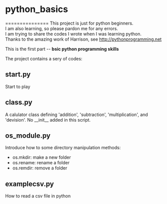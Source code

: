 # python_basics
===============
This project is just for python beginners.  
I am also learning, so please pardon me for any errors.  
I am trying to share the codes I wrote when I was learning python.   
Thanks to the amazing work of Harrison, see <http://pythonprogramming.net>

This is the first part \-\- **bsic python programming skills**

The project contains a sery of codes:

start.py
----------

Start to play

class.py 
----------

A calulator class defining 'addition', 'subtraction', 'multiplication', and 'devision'. No \_\_init\_\_ added in this script.

os_module.py
---------------

Introduce how to some directory manipulation methods:
  
 * os.mkdir:  make a new folder  
 * os.rename: rename a folder  
 * os.remdir: remove a folder



examplecsv.py
-------------- 
How to read a csv file in python




 

